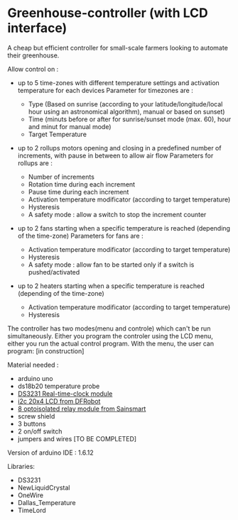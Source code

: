 # Greenhouse-controller (with LCD interface)
A cheap but efficient controller for small-scale farmers looking to automate their greenhouse.

Allow control on : 
- up to 5 time-zones with different temperature settings and activation temperature for each devices
    Parameter for timezones are :
    - Type (Based on sunrise (according to your latitude/longitude/local hour using an astronomical algorithm), manual
      or based on sunset)
    - Time (minuts before or after for sunrise/sunset mode (max. 60), hour and minut for manual mode)
    - Target Temperature
   
- up to 2 rollups motors opening and closing in a predefined number of increments, with pause in between to allow air flow
    Parameters for rollups are :
    - Number of increments
    - Rotation time during each increment
    - Pause time during each increment
    - Activation temperature modificator (according to target temperature)
    - Hysteresis
    - A safety mode : allow a switch to stop the increment counter
    
- up to 2 fans starting when a specific temperature is reached (depending of the time-zone)
    Parameters for fans are :
   - Activation temperature modificator (according to target temperature)
   - Hysteresis
   - A safety mode : allow fan to be started only if a switch is pushed/activated
   
- up to 2 heaters starting when a specific temperature is reached (depending of the time-zone)
   - Activation temperature modificator (according to target temperature)
   - Hysteresis

The controller has two modes(menu and controle) which can't be run simultaneously. Either you program the controler using the LCD menu, either you run the actual control program. 
With the menu, the user can program:
[in construction]

Material needed : 
- arduino uno
- ds18b20 temperature probe
- [DS3231 Real-time-clock module](https://abra-electronics.com/robotics-embedded-electronics/breakout-boards/clocks/ard-ds3231-super-accurate-real-time-clock-ds3231.html)
- [i2c 20x4 LCD from DFRobot](https://www.dfrobot.com/wiki/index.php/I2C_TWI_LCD2004_Module_(Arduino/Gadgeteer_Compatible))
- [8 optoisolated relay module from Sainsmart](http://www.sainsmart.com/8-channel-dc-5v-relay-module-for-arduino-pic-arm-dsp-avr-msp430-ttl-logic.html)
- screw shield
- 3 buttons 
- 2 on/off switch
- jumpers and wires
[TO BE COMPLETED]

Version of arduino IDE : 1.6.12

Libraries:
- DS3231
- NewLiquidCrystal
- OneWire
- Dallas_Temperature
- TimeLord
